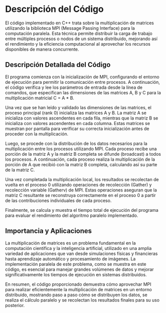 # Descripción del Código

El código implementado en C++ trata sobre la multiplicación de matrices utilizando la biblioteca MPI (Message Passing Interface) para la computación paralela. Esta técnica permite distribuir la carga de trabajo entre múltiples procesos o nodos de un sistema distribuido, mejorando así el rendimiento y la eficiencia computacional al aprovechar los recursos disponibles de manera concurrente.

## Descripción Detallada del Código

El programa comienza con la inicialización de MPI, configurando el entorno de ejecución para permitir la comunicación entre procesos. A continuación, el código verifica y lee los parámetros de entrada desde la línea de comandos, que especifican las dimensiones de las matrices A, B y C para la multiplicación matricial C = A * B.

Una vez que se han leído y validado las dimensiones de las matrices, el proceso principal (rank 0) inicializa las matrices A y B. La matriz A se inicializa con valores ascendentes en cada fila, mientras que la matriz B se inicializa con valores ascendentes en cada columna. Estas matrices se muestran por pantalla para verificar su correcta inicialización antes de proceder con la multiplicación.

Luego, se procede con la distribución de los datos necesarios para la multiplicación entre los procesos utilizando MPI. Cada proceso recibe una porción de la matriz A y la matriz B completa se difunde (broadcast) a todos los procesos. A continuación, cada proceso realiza la multiplicación de la porción de A que recibió con la matriz B completa, calculando así su parte de la matriz C.

Una vez completada la multiplicación local, los resultados se recolectan de vuelta en el proceso 0 utilizando operaciones de recolección (Gather) y recolección variable (Gatherv) de MPI. Estas operaciones aseguran que la matriz C resultante se reconstruya correctamente en el proceso 0 a partir de las contribuciones individuales de cada proceso.

Finalmente, se calcula y muestra el tiempo total de ejecución del programa para evaluar el rendimiento del algoritmo paralelo implementado.

## Importancia y Aplicaciones

La multiplicación de matrices es un problema fundamental en la computación científica y la inteligencia artificial, utilizado en una amplia variedad de aplicaciones que van desde simulaciones físicas y financieras hasta aprendizaje automático y procesamiento de imágenes. La implementación paralela de este problema, como se muestra en este código, es esencial para manejar grandes volúmenes de datos y mejorar significativamente los tiempos de ejecución en sistemas distribuidos.

En resumen, el código proporcionado demuestra cómo aprovechar MPI para realizar eficientemente la multiplicación de matrices en un entorno distribuido, mostrando paso a paso cómo se distribuyen los datos, se realiza el cálculo paralelo y se recolectan los resultados finales para su uso posterior.
